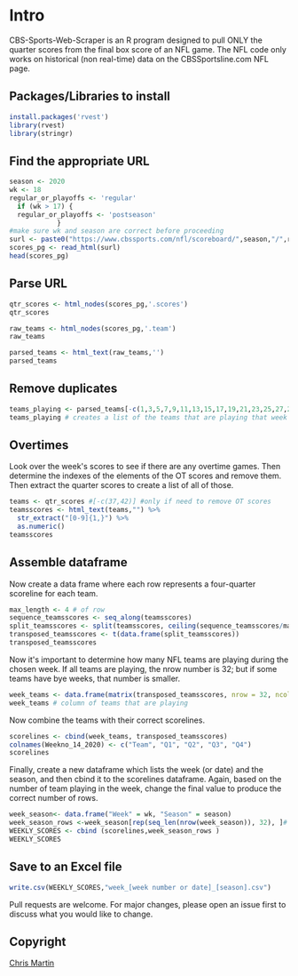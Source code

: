 
# Intro

CBS-Sports-Web-Scraper is an R program designed to pull ONLY the quarter scores from the final box score of an NFL game. The NFL code only works on historical (non real-time) data on the CBSSportsline.com NFL page.

## Packages/Libraries to install

```R
install.packages('rvest')
library(rvest)
library(stringr)
```

## Find the appropriate URL

```R
season <- 2020
wk <- 18
regular_or_playoffs <- 'regular'
  if (wk > 17) {
  regular_or_playoffs <- 'postseason'
            }
#make sure wk and season are correct before proceeding
surl <- paste0("https://www.cbssports.com/nfl/scoreboard/",season,"/",regular_or_playoffs,"/",wk)
scores_pg <- read_html(surl)
head(scores_pg)
```

## Parse URL

```R
qtr_scores <- html_nodes(scores_pg,'.scores')
qtr_scores

raw_teams <- html_nodes(scores_pg,'.team')
raw_teams

parsed_teams <- html_text(raw_teams,'')
parsed_teams
```

## Remove duplicates
```R
teams_playing <- parsed_teams[-c(1,3,5,7,9,11,13,15,17,19,21,23,25,27,29,31,33,35,37,39,41,43,45,47,49,51,53,55,57,59,61,63)]
teams_playing # creates a list of the teams that are playing that week
```
## Overtimes
Look over the week's scores to see if there are any overtime games. Then determine the indexes of the elements of the OT scores and remove them. Then extract the quarter scores to create a list of all of those.
```R
teams <- qtr_scores #[-c(37,42)] #only if need to remove OT scores
teamsscores <- html_text(teams,"") %>%
  str_extract("[0-9]{1,}") %>%
  as.numeric()
teamsscores
```
## Assemble dataframe
Now create a data frame where each row represents a four-quarter scoreline for each team.
```R
max_length <- 4 # of row
sequence_teamsscores <- seq_along(teamsscores)
split_teamsscores <- split(teamsscores, ceiling(sequence_teamsscores/max_length))
transposed_teamsscores <- t(data.frame(split_teamsscores))
transposed_teamsscores 
```
Now it's important to determine how many NFL teams are playing during the chosen week. If all teams are playing, the nrow number is 32; but if some teams have bye weeks, that number is smaller.
```R
week_teams <- data.frame(matrix(transposed_teamsscores, nrow = 32, ncol = 1))
week_teams # column of teams that are playing
```
Now combine the teams with their correct scorelines.
```R
scorelines <- cbind(week_teams, transposed_teamsscores)
colnames(Weekno_14_2020) <- c("Team", "Q1", "Q2", "Q3", "Q4")
scorelines 
```
Finally, create a new dataframe which lists the week (or date) and the season, and then cbind it to the scorelines dataframe. Again, based on the number of team playing in the week, change the final value to produce the correct number of rows.
```R
week_season<- data.frame("Week" = wk, "Season" = season)
week_season_rows <-week_season[rep(seq_len(nrow(week_season)), 32), ]# check to see if there are 32 teams playing this week
WEEKLY_SCORES <- cbind (scorelines,week_season_rows )
WEEKLY_SCORES 
```
## Save to an Excel file
```R
write.csv(WEEKLY_SCORES,"week_[week number or date]_[season].csv")
```

Pull requests are welcome. For major changes, please open an issue first to discuss what you would like to change.

## Copyright
[Chris Martin](https://github.com/ChrisJMartin1212)
